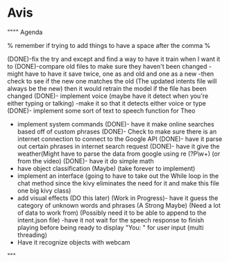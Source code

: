 # Avis

""""  Agenda

% remember if trying to add things to have a space after the comma %


(DONE)-fix the try and except and find a way to have it train when I want it to
(DONE)-compare old files to make sure they haven't been changed
    -might have to have it save twice, one as and old and one as a new
    -then check to see if the new one matches the old (The updated intents file will always be the new) then it would retrain the model if the file has been changed
(DONE)- implement voice (maybe have it detect when you're either typing or talking)
    -make it so that it detects either voice or type
(DONE)- implement some sort of text to speech function for Theo
- implement system commands
(DONE)- have it make online searches based off of custom phrases
(DONE)- Check to make sure there is an internet connection to connect to the Google API
(DONE)- have it parse out certain phrases in internet search request
(DONE)- have it give the weather(Might have to parse the data from google using re (?P<location>\w+) (or from the video)
(DONE)- have it do simple math
- have object classification (Maybe) (take forever to implement)
- implement an interface (going to have to take out the While loop in the chat method since the kivy eliminates the need for it and make this file one big kivy class)
- add visual effects (DO this later)
(Work in Progress)- have it guess the category of unknown words and phrases (A Strong Maybe) (Need a lot of data to work from) (Possibly need it to be able to append to the intent.json file)
-have it not wait for the speech response to finish playing before being ready to display "You: " for user input (multi threading)
- Have it recognize objects with webcam

"""
